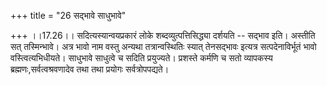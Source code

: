 +++
title = "26 सद्भावे साधुभावे"

+++
।।17.26।। सदित्यस्यान्वयप्रकारं लोके शब्दव्युत्पत्तिसिद्ध्या दर्शयति --
सद्भाव इति। अस्तीति सत् तस्मिन्भावे। अत्र भावो नाम वस्तु अन्यथा
तत्रान्वस्थितिः स्यात् तेनसद्भावः इत्यत्र सत्पदेनाविर्भूतं भावो
वस्त्वित्यभिधीयते। साधुभावे साधुत्वे च सदिति प्रयुज्यते। प्रशस्ते कर्मणि
च सतो व्यापकस्य ब्रह्मणः,सर्वत्वश्रवणादेव तथा तथा प्रयोगः
सर्वत्रोपपद्यते।
